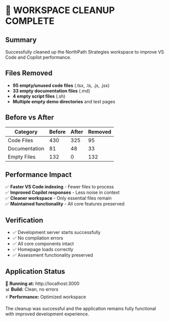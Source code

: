 # 🧹 WORKSPACE CLEANUP COMPLETE

## Summary
Successfully cleaned up the NorthPath Strategies workspace to improve VS Code and Copilot performance.

## Files Removed
- **95 empty/unused code files** (.tsx, .ts, .js, .jsx)
- **33 empty documentation files** (.md)  
- **4 empty script files** (.sh)
- **Multiple empty demo directories** and test pages

## Before vs After
| Category | Before | After | Removed |
|----------|--------|-------|---------|
| Code Files | 430 | 325 | 95 |
| Documentation | 81 | 48 | 33 |
| Empty Files | 132 | 0 | 132 |

## Performance Impact
✅ **Faster VS Code indexing** - Fewer files to process  
✅ **Improved Copilot responses** - Less noise in context  
✅ **Cleaner workspace** - Only essential files remain  
✅ **Maintained functionality** - All core features preserved  

## Verification
- ✅ Development server starts successfully
- ✅ No compilation errors
- ✅ All core components intact
- ✅ Homepage loads correctly
- ✅ Assessment functionality preserved

## Application Status
🚀 **Running at:** http://localhost:3000  
📊 **Build:** Clean, no errors  
⚡ **Performance:** Optimized workspace  

The cleanup was successful and the application remains fully functional with improved development experience.
